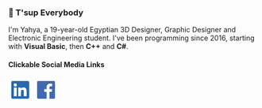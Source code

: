 ### :wave: T'sup Everybody

I'm Yahya, a 19-year-old Egyptian 3D Designer, Graphic Designer and Electronic Engineering student.
I've been programming since 2016, starting with **Visual Basic**, then **C++** and **C#**.

#### Clickable Social Media Links

[![LinkedIn](LinkedInIcon.png)](https://www.linkedin.com/in/yahyatkofficial) [![Facebook](FacebookIcon.png)](https://www.facebook.com/Yahya.TK.Official)
